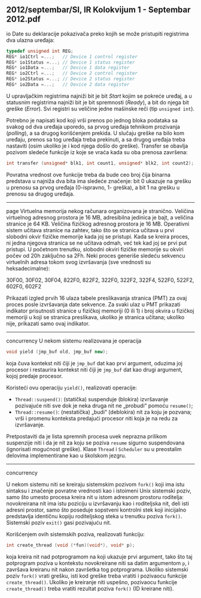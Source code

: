 2012/septembar/SI, IR Kolokvijum 1 - Septembar 2012.pdf
--------------------------------------------------------------------------------
io
Date su deklaracije pokazivača preko kojih se može pristupiti registrima dva ulazna uređaja:
```cpp
typedef unsigned int REG;
REG* io1Ctrl =...;   // Device 1 control register
REG* io1Status =...; // Device 1 status register
REG* io1Data =...;   // Device 1 data register
REG* io2Ctrl =...;   // Device 2 control register
REG* io2Status =...; // Device 2 status register
REG* io2Data =...;   // Device 2 data register
```
U upravljačkim registrima najniži bit je bit *Start* kojim se pokreće uređaj, a u statusnim
registrima najniži bit je bit spremnosti (*Ready*), a bit do njega bit greške (*Error*). Svi registri
su veličine jedne mašinske reči (tip `unsigned int`).

Potrebno je napisati kod koji vrši prenos po jednog bloka podataka sa svakog od dva uređaja
uporedo, sa prvog uređaja tehnikom prozivanja (*polling*), a sa drugog korišćenjem prekida. U
slučaju greške na bilo kom uređaju, prenos sa tog uređaja treba prekinuti, a sa drugog uređaja
treba nastaviti (osim ukoliko je i kod njega došlo do greške). Transfer se obavlja pozivom
sledeće funkcije iz koje se vraća kada su oba prenosa završena:
```cpp
int transfer (unsigned* blk1, int count1, unsigned* blk2, int count2);
```
Povratna vrednost ove funkcije treba da bude ceo broj čija binarna predstava u najniža dva
bita ima sledeće značenje: bit 0 ukazuje na grešku u prenosu sa prvog uređaja (0-ispravno, 1-
greška), a bit 1 na grešku u prenosu sa drugog uređaja.

--------------------------------------------------------------------------------
page
Virtuelna memorija nekog računara organizovana je stranično. Veličina virtuelnog adresnog
prostora je 16 MB, adresibilna jedinica je bajt, a veličina stranice je 64 KB. Veličina fizičkog
adresnog prostora je 16 MB. Operativni sistem učitava stranice na zahtev, tako što se stranica
učitava u prvi slobodni okvir fizičke memorije kada joj se pristupi. Kada se kreira proces, ni
jedna njegova stranica se ne učitava odmah, već tek kad joj se prvi put pristupi. U početnom
trenutku, slobodni okviri fizičke memorije su okviri počev od 20h zaključno sa 2Fh. Neki
proces generiše sledeću sekvencu virtuelnih adresa tokom svog izvršavanja (sve vrednosti su
heksadecimalne):

30F00, 30F02, 30F04, 822F0, 822F2, 322F0, 322F2, 322F4, 522F0, 522F2, 602F0, 602F2

Prikazati izgled prvih 16 ulaza tabele preslikavanja stranica (PMT) za ovaj proces posle
izvršavanja date sekvence. Za svaki ulaz u PMT prikazati indikator prisutnosti stranice u
fizičkoj memoriji (0 ili 1) i broj okvira u fizičkoj memoriji u koji se stranica preslikava,
ukoliko je stranica učitana; ukoliko nije, prikazati samo ovaj indikator.

--------------------------------------------------------------------------------
concurrency
U nekom sistemu realizovana je operacija
```cpp
void yield (jmp_buf old, jmp_buf new);
```
koja čuva kontekst niti čiji je `jmp_buf` dat kao prvi argument, oduzima joj procesor i restaurira kontekst niti čiji je `jmp_buf` dat kao drugi argument, kojoj predaje procesor.

Koristeći ovu operaciju `yield()`, realizovati operacije:

- `Thread::suspend()`: (statička) suspenduje (blokira) izvršavanje pozivajuće niti sve dok je neka druga nit ne „probudi“ pomoću `resume()`;
- `Thread::resume()`: (nestatička) „budi“  (deblokira) nit za koju je pozvana;  vrši i promenu konteksta predajući procesor niti koja je na redu za izvršavanje.

Pretpostaviti da je lista spremnih procesa uvek neprazna prilikom suspenzije niti i da je nit za koju se poziva `resume` sigurno suspendovana (ignorisati mogućnost greške). Klase `Thread` i `Scheduler` su u preostalim delovima implementirane kao u školskom jezgru.

--------------------------------------------------------------------------------
concurrency

U nekom sistemu niti se kreiraju sistemskim pozivom `fork()` koji ima istu sintaksu i
značenje povratne vrednosti kao i istoimeni Unix sistemski poziv, samo što umesto procesa
kreira nit u istom adresnom prostoru roditelja: novokreirana nit ima istu poziciju u izvršavanju
kao i roditeljska nit, deli isti adresni prostor, samo što poseduje sopstveni kontrolni stek koji
inicijalno predstavlja identičnu kopiju roditeljskog steka u trenutku poziva `fork()`. Sistemski
poziv `exit()` gasi pozivajuću nit.

Korišćenjem ovih sistemskih poziva, realizovati funkciju:
```cpp
int create_thread (void (*fun)(void*), void* p);
```
koja kreira nit nad potprogramom na koji ukazuje prvi argument, tako što taj potprogram
poziva u kontekstu novokreirane niti sa datim argumentom `p`, i završava kreiranu nit nakon
završetka tog potprograma. Ukoliko sistemski poziv `fork()` vrati grešku, isti kod greške treba
vratiti i pozivaocu funkcije `create_thread()`. Ukoliko je kreiranje niti uspešno, pozivaocu
funkcije `create_thread()` treba vratiti rezultat poziva `fork()` (ID kreirane niti).


